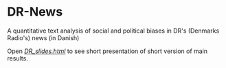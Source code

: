 # DR-News

A quantitative text analysis of social and political biases in DR's (Denmarks Radio's) news (in Danish)

Open [*DR_slides.html*](DR-News/blob/master/DR_slides.html) to see short presentation of short version of main results.
